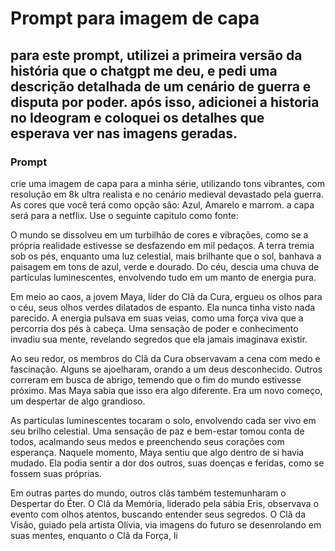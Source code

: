 # Prompt para imagem de capa

## para este prompt, utilizei a primeira versão da história que o chatgpt me deu, e pedi uma descrição detalhada de um cenário de guerra e disputa por poder. após isso, adicionei a historia no Ideogram e coloquei os detalhes que esperava ver nas imagens geradas.

### Prompt

crie uma imagem de capa para a minha série, utilizando tons vibrantes, com resolução em 8k ultra realista e no cenário medieval devastado pela guerra. As cores que você terá como opção são: Azul, Amarelo e marrom. a capa será para a netflix. Use o seguinte capitulo como fonte:


O mundo se dissolveu em um turbilhão de cores e vibrações, como se a própria realidade estivesse se desfazendo em mil pedaços. A terra tremia sob os pés, enquanto uma luz celestial, mais brilhante que o sol, banhava a paisagem em tons de azul, verde e dourado. Do céu, descia uma chuva de partículas luminescentes, envolvendo tudo em um manto de energia pura.

Em meio ao caos, a jovem Maya, líder do Clã da Cura, ergueu os olhos para o céu, seus olhos verdes dilatados de espanto. Ela nunca tinha visto nada parecido. A energia pulsava em suas veias, como uma força viva que a percorria dos pés à cabeça. Uma sensação de poder e conhecimento invadiu sua mente, revelando segredos que ela jamais imaginava existir.

Ao seu redor, os membros do Clã da Cura observavam a cena com medo e fascinação. Alguns se ajoelharam, orando a um deus desconhecido. Outros correram em busca de abrigo, temendo que o fim do mundo estivesse próximo. Mas Maya sabia que isso era algo diferente. Era um novo começo, um despertar de algo grandioso.

As partículas luminescentes tocaram o solo, envolvendo cada ser vivo em seu brilho celestial. Uma sensação de paz e bem-estar tomou conta de todos, acalmando seus medos e preenchendo seus corações com esperança. Naquele momento, Maya sentiu que algo dentro de si havia mudado. Ela podia sentir a dor dos outros, suas doenças e feridas, como se fossem suas próprias.

Em outras partes do mundo, outros clãs também testemunharam o Despertar do Éter. O Clã da Memória, liderado pela sábia Eris, observava o evento com olhos atentos, buscando entender seus segredos. O Clã da Visão, guiado pela artista Olívia, via imagens do futuro se desenrolando em suas mentes, enquanto o Clã da Força, li